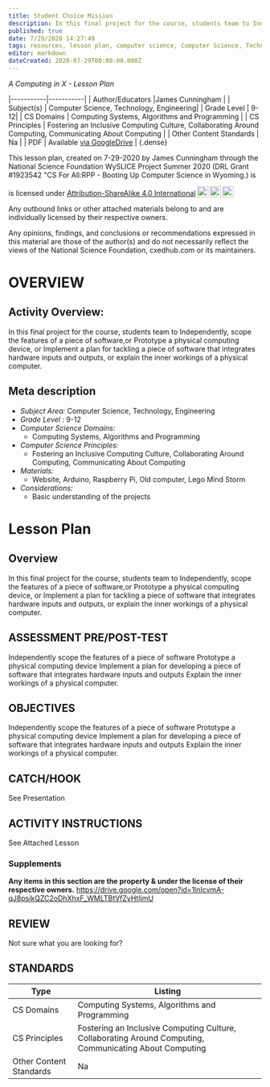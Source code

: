 ```yaml
---
title: Student Choice Mission
description: In this final project for the course, students team to Independently, scope the features of a piece of software,or Prototype a physical computing device, or Implement a plan for tackling a piece of software that integrates hardware inputs and outputs, or explain the inner workings of a physical computer.
published: true
date: 7/29/2020 14:27:49
tags: resources, lesson plan, computer science, Computer Science, Technology, Engineering 
editor: markdown
dateCreated: 2020-07-29T00:00:00.000Z
---
```

*A Computing in X - Lesson Plan*

|-----------|-----------|
| Author/Educators |James Cunningham |
| Subject(s) | Computer Science, Technology, Engineering|
| Grade Level | 9-12|
| CS Domains | Computing Systems, Algorithms and Programming |
| CS Principles | Fostering an Inclusive Computing Culture, Collaborating Around Computing, Communicating About Computing |
| Other Content Standards | Na | 
| PDF | Available [via GoogleDrive]() |
{.dense}






This lesson plan, created on 7-29-2020 by James Cunningham through the National Science Foundation WySLICE Project Summer 2020 (DRL Grant #1923542 "CS For All:RPP - Booting Up Computer Science in Wyoming.) is  <p xmlns:cc="http://creativecommons.org/ns#" >  is licensed under <a href="http://creativecommons.org/licenses/by-sa/4.0/?ref=chooser-v1" target="_blank" rel="license noopener noreferrer" style="display:inline-block;">Attribution-ShareAlike 4.0 International<img style="height:22px!important;margin-left:3px;vertical-align:text-bottom;" src="https://mirrors.creativecommons.org/presskit/icons/cc.svg?ref=chooser-v1"><img style="height:22px!important;margin-left:3px;vertical-align:text-bottom;" src="https://mirrors.creativecommons.org/presskit/icons/by.svg?ref=chooser-v1"><img style="height:22px!important;margin-left:3px;vertical-align:text-bottom;" src="https://mirrors.creativecommons.org/presskit/icons/sa.svg?ref=chooser-v1"></a></p>


Any outbound links or other attached materials belong to and are individually licensed by their respective owners. 


Any opinions, findings, and conclusions or recommendations expressed in this material are those of the author(s) and do not necessarily reflect the views of the National Science Foundation, cxedhub.com or its maintainers.


# OVERVIEW
## Activity Overview:  
In this final project for the course, students team to Independently, scope the features of a piece of software,or Prototype a physical computing device, or Implement a plan for tackling a piece of software that integrates hardware inputs and outputs, or explain the inner workings of a physical computer.
## Meta description
+ *Subject Area:* Computer Science, Technology, Engineering 
+ *Grade Level :* 9-12 
+ *Computer Science Domains:*
   + Computing Systems, Algorithms and Programming
+ *Computer Science Principles:*
   + Fostering an Inclusive Computing Culture, Collaborating Around Computing, Communicating About Computing
+ *Materials:* 
   + Website, Arduino, Raspberry Pi, Old computer, Lego Mind Storm
+ *Considerations:*
   + Basic understanding of the projects


# Lesson Plan
## Overview
In this final project for the course, students team to Independently, scope the features of a piece of software,or Prototype a physical computing device, or Implement a plan for tackling a piece of software that integrates hardware inputs and outputs, or explain the inner workings of a physical computer.
## ASSESSMENT PRE/POST-TEST
Independently scope the features of a piece of software
Prototype a physical computing device
Implement a plan for developing a piece of software that integrates hardware inputs and outputs
Explain the inner workings of a physical computer.
## OBJECTIVES
Independently scope the features of a piece of software
Prototype a physical computing device
Implement a plan for developing a piece of software that integrates hardware inputs and outputs
Explain the inner workings of a physical computer.


## CATCH/HOOK
See Presentation


## ACTIVITY INSTRUCTIONS
See Attached Lesson


### Supplements
**Any items in this section are the property & under the license of their respective owners.**
https://drive.google.com/open?id=1lnIcvmA-qJ8psikQZC2oDhXhxF_WMLTBtVfZyHtIjmU




## REVIEW
Not sure what you are looking for?
## STANDARDS        
| Type | Listing | 
|-----------|-----------|
| CS Domains  | Computing Systems, Algorithms and Programming|
| CS Principles   | Fostering an Inclusive Computing Culture, Collaborating Around Computing, Communicating About Computing|
| Other Content Standards | Na  |